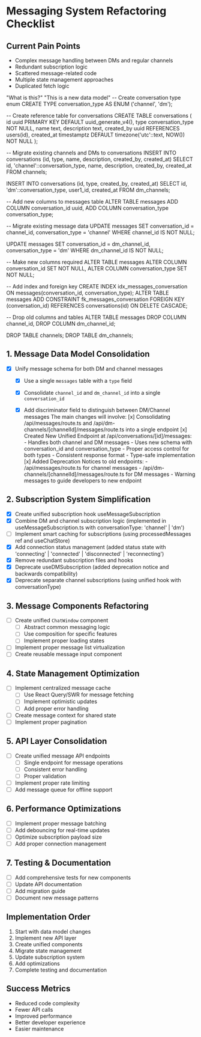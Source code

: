 # Messaging System Refactoring Checklist

## Current Pain Points
- Complex message handling between DMs and regular channels
- Redundant subscription logic
- Scattered message-related code
- Multiple state management approaches
- Duplicated fetch logic

"What is this?" "This is a new data model"
-- Create conversation type enum
CREATE TYPE conversation_type AS ENUM ('channel', 'dm');

-- Create reference table for conversations
CREATE TABLE conversations (
    id uuid PRIMARY KEY DEFAULT uuid_generate_v4(),
    type conversation_type NOT NULL,
    name text,
    description text,
    created_by uuid REFERENCES users(id),
    created_at timestamptz DEFAULT timezone('utc'::text, NOW()) NOT NULL
);

-- Migrate existing channels and DMs to conversations
INSERT INTO conversations (id, type, name, description, created_by, created_at)
SELECT id, 'channel'::conversation_type, name, description, created_by, created_at
FROM channels;

INSERT INTO conversations (id, type, created_by, created_at)
SELECT id, 'dm'::conversation_type, user1_id, created_at
FROM dm_channels;

-- Add new columns to messages table
ALTER TABLE messages
ADD COLUMN conversation_id uuid,
ADD COLUMN conversation_type conversation_type;

-- Migrate existing message data
UPDATE messages 
SET conversation_id = channel_id,
    conversation_type = 'channel'
WHERE channel_id IS NOT NULL;

UPDATE messages 
SET conversation_id = dm_channel_id,
    conversation_type = 'dm'
WHERE dm_channel_id IS NOT NULL;

-- Make new columns required
ALTER TABLE messages
ALTER COLUMN conversation_id SET NOT NULL,
ALTER COLUMN conversation_type SET NOT NULL;

-- Add index and foreign key
CREATE INDEX idx_messages_conversation ON messages(conversation_id, conversation_type);
ALTER TABLE messages
ADD CONSTRAINT fk_messages_conversation
    FOREIGN KEY (conversation_id) 
    REFERENCES conversations(id)
    ON DELETE CASCADE;

-- Drop old columns and tables
ALTER TABLE messages
DROP COLUMN channel_id,
DROP COLUMN dm_channel_id;

DROP TABLE channels;
DROP TABLE dm_channels;


## 1. Message Data Model Consolidation
- [x] Unify message schema for both DM and channel messages
  - [x] Use a single `messages` table with a `type` field
  - [x] Consolidate `channel_id` and `dm_channel_id` into a single `conversation_id`
  - [x] Add discriminator field to distinguish between DM/Channel messages
    The main changes will involve:
    [x] Consolidating /api/messages/route.ts and /api/dm-channels/[channelId]/messages/route.ts into a single endpoint
    [x] Created New Unified Endpoint at /api/conversations/[id]/messages:
        - Handles both channel and DM messages
        - Uses new schema with conversation_id and conversation_type
        - Proper access control for both types
        - Consistent response format
        - Type-safe implementation
    [x] Added Deprecation Notices to old endpoints:
        - /api/messages/route.ts for channel messages
        - /api/dm-channels/[channelId]/messages/route.ts for DM messages
        - Warning messages to guide developers to new endpoint


## 2. Subscription System Simplification
- [x] Create unified subscription hook useMessageSubscription
- [x] Combine DM and channel subscription logic (implemented in useMessageSubscription.ts with conversationType: 'channel' | 'dm')
- [ ] Implement smart caching for subscriptions (using processedMessages ref and useChatStore)
- [x] Add connection status management (added status state with 'connecting' | 'connected' | 'disconnected' | 'reconnecting')
- [x] Remove redundant subscription files and hooks
- [x] Deprecate useDMSubscription (added deprecation notice and backwards compatibility)
- [x] Deprecate separate channel subscriptions (using unified hook with conversationType)

## 3. Message Components Refactoring
- [ ] Create unified `ChatWindow` component
  - [ ] Abstract common messaging logic
  - [ ] Use composition for specific features
  - [ ] Implement proper loading states
- [ ] Implement proper message list virtualization
- [ ] Create reusable message input component

## 4. State Management Optimization
- [ ] Implement centralized message cache
  - [ ] Use React Query/SWR for message fetching
  - [ ] Implement optimistic updates
  - [ ] Add proper error handling
- [ ] Create message context for shared state
- [ ] Implement proper pagination

## 5. API Layer Consolidation
- [ ] Create unified message API endpoints
  - [ ] Single endpoint for message operations
  - [ ] Consistent error handling
  - [ ] Proper validation
- [ ] Implement proper rate limiting
- [ ] Add message queue for offline support

## 6. Performance Optimizations
- [ ] Implement proper message batching
- [ ] Add debouncing for real-time updates
- [ ] Optimize subscription payload size
- [ ] Add proper connection management

## 7. Testing & Documentation
- [ ] Add comprehensive tests for new components
- [ ] Update API documentation
- [ ] Add migration guide
- [ ] Document new message patterns

## Implementation Order
1. Start with data model changes
2. Implement new API layer
3. Create unified components
4. Migrate state management
5. Update subscription system
6. Add optimizations
7. Complete testing and documentation

## Success Metrics
- Reduced code complexity
- Fewer API calls
- Improved performance
- Better developer experience
- Easier maintenance 